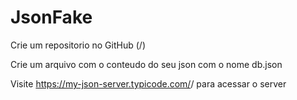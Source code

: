 # JsonFake

Crie um repositorio no GitHub (<seu-usuario>/<seu-repositorio>)
  
Crie um arquivo com o conteudo do seu json com o nome db.json

Visite https://my-json-server.typicode.com/<seu-usuario>/<seu-repositorio> para acessar o server


